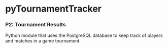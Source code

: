 # pyTournamentTracker
### P2: Tournament Results
Python module that uses the PostgreSQL database to keep track of players and matches in a game tournament.
